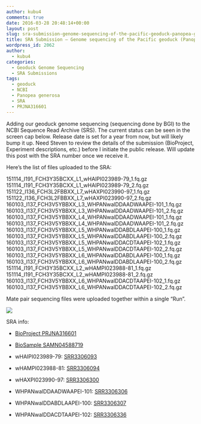 ```yaml
---
author: kubu4
comments: true
date: 2016-03-28 20:48:14+00:00
layout: post
slug: sra-submission-genome-sequencing-of-the-pacific-geoduck-panopea-generosa
title: SRA Submission – Genome sequencing of the Pacific geoduck (Panopea generosa)
wordpress_id: 2062
author:
  - kubu4
categories:
  - Geoduck Genome Sequencing
  - SRA Submissions
tags:
  - geoduck
  - NCBI
  - Panopea generosa
  - SRA
  - PRJNA316601
---
```


Adding our geoduck genome sequencing (sequencing done by BGI) to the NCBI Sequence Read Archive (SRS). The current status can be seen in the screen cap below. Release date is set for a year from now, but will likely bump it up. Need Steven to review the details of the submission (BioProject, Experiment descriptions, etc.) before I initiate the public release. Will update this post with the SRA number once we receive it.

Here’s the list of files uploaded to the SRA:

151114_I191_FCH3Y35BCXX_L1_wHAIPI023989-79_1.fq.gz
151114_I191_FCH3Y35BCXX_L1_wHAIPI023989-79_2.fq.gz
151122_I136_FCH3L2FBBXX_L7_wHAXPI023990-97_1.fq.gz
151122_I136_FCH3L2FBBXX_L7_wHAXPI023990-97_2.fq.gz
160103_I137_FCH3V5YBBXX_L3_WHPANwalDDAADWAAPEI-101_1.fq.gz
160103_I137_FCH3V5YBBXX_L3_WHPANwalDDAADWAAPEI-101_2.fq.gz
160103_I137_FCH3V5YBBXX_L4_WHPANwalDDAADWAAPEI-101_1.fq.gz
160103_I137_FCH3V5YBBXX_L4_WHPANwalDDAADWAAPEI-101_2.fq.gz
160103_I137_FCH3V5YBBXX_L5_WHPANwalDDABDLAAPEI-100_1.fq.gz
160103_I137_FCH3V5YBBXX_L5_WHPANwalDDABDLAAPEI-100_2.fq.gz
160103_I137_FCH3V5YBBXX_L5_WHPANwalDDACDTAAPEI-102_1.fq.gz
160103_I137_FCH3V5YBBXX_L5_WHPANwalDDACDTAAPEI-102_2.fq.gz
160103_I137_FCH3V5YBBXX_L6_WHPANwalDDABDLAAPEI-100_1.fq.gz
160103_I137_FCH3V5YBBXX_L6_WHPANwalDDABDLAAPEI-100_2.fq.gz
151114_I191_FCH3Y35BCXX_L2_wHAMPI023988-81_1.fq.gz
151114_I191_FCH3Y35BCXX_L2_wHAMPI023988-81_2.fq.gz
160103_I137_FCH3V5YBBXX_L6_WHPANwalDDACDTAAPEI-102_1.fq.gz
160103_I137_FCH3V5YBBXX_L6_WHPANwalDDACDTAAPEI-102_2.fq.gz

Mate pair sequencing files were uploaded together within a single “Run”.

![](https://eagle.fish.washington.edu/Arabidopsis/20160328_SRA_submission_geoduck_genome_seq.jpg)

SRA info:

- [BioProject PRJNA316601](https://www.ncbi.nlm.nih.gov/bioproject/PRJNA316601)

- [BioSample SAMN04588719](https://www.ncbi.nlm.nih.gov/biosample/?term=SAMN04588719)

- wHAIPI023989-79: [SRR3306093](https://www.ncbi.nlm.nih.gov/Traces/sra/?run=SRR3306093)

- wHAMPI023988-81: [SRR3306094](https://www.ncbi.nlm.nih.gov/Traces/sra/?run=SRR3306094)

- wHAXPI023990-97: [SRR3306300](https://www.ncbi.nlm.nih.gov/Traces/sra/?run=SRR3306300)

- WHPANwalDDAADWAAPEI-101: [SRR3306306](https://www.ncbi.nlm.nih.gov/Traces/sra/?run=SRR3306306)

- WHPANwalDDABDLAAPEI-100: [SRR3306307](https://www.ncbi.nlm.nih.gov/Traces/sra/?run=SRR3306307)

- WHPANwalDDACDTAAPEI-102: [SRR3306336](https://www.ncbi.nlm.nih.gov/Traces/sra/?run=SRR3306336)
